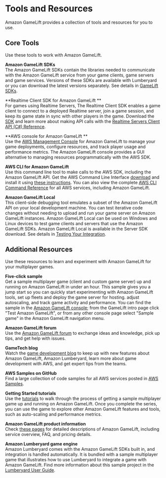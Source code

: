 # Tools and Resources<a name="gamelift-components"></a>

Amazon GameLift provides a collection of tools and resources for you to use\.

## Core Tools<a name="gamelift-components-core"></a>

Use these tools to work with Amazon GameLift\. 

**Amazon GameLift SDKs**  
The Amazon GameLift SDKs contain the libraries needed to communicate with the Amazon GameLift service from your game clients, game servers and game services\. Versions of these SDKs are available with Lumberyard or you can download the latest versions separately\. See details in [GameLift SDKs](gamelift-supported.md)\. 

**Realtime Client SDK for Amazon GameLift **  
For games using Realtime Servers, The Realtime Client SDK enables a game client to connect to a deployed Realtime server, join a game session, and keep its game state in sync with other players in the game\. Download the [SDK](https://aws.amazon.com/gamelift/getting-started/) and learn more about making API calls with the [Realtime Servers Client API \(C\#\) Reference](realtime-sdk-csharp-ref.md)\. 

**AWS console for Amazon GameLift **  
Use the [AWS Management Console](https://console.aws.amazon.com/gamelift) for Amazon GameLift to manage your game deployments, configure resources, and track player usage and performance metrics\. The Amazon GameLift console provides a GUI alternative to managing resources programmatically with the AWS SDK\.

**AWS CLI for Amazon GameLift**  
Use this command line tool to make calls to the AWS SDK, including the Amazon GameLift API\. Get the AWS Command Line Interface [download](https://aws.amazon.com/cli/) and install it using [these instructions](https://docs.aws.amazon.com/cli/latest/userguide/cli-chap-install.html)\. You can also view the complete [AWS CLI Command Reference](https://docs.aws.amazon.com/cli/latest/reference/gamelift/) for all AWS services, including Amazon GameLift\. 

**Amazon GameLift Local**  
This client\-side debugging tool emulates a subset of the Amazon GameLift API on your local development machine\. You can test iterative code changes without needing to upload and run your game server on Amazon GameLift instances\. Amazon GameLift Local can be used on Windows and Linux devices to test game clients and servers that use the Amazon GameLift SDKs\. Amazon GameLift Local is available in the Server SDK download\. See details in [Testing Your Integration](integration-testing-local.md)\. 

## Additional Resources<a name="gamelift-components-learn"></a>

Use these resources to learn and experiment with Amazon GameLift for your multiplayer games\. 

**Five\-click sample**  
Get a sample multiplayer game \(client and custom game server\) up and running on Amazon GameLift in under an hour\. This sample gives you a jump start so you can quickly start experimenting with Amazon GameLift tools, set up fleets and deploy the game server for hosting\. adjust autoscaling, and track game activity and performance\. You can find the sample in the [Amazon GameLift console](https://console.aws.amazon.com/gamelift); from the GameLift intro page click "Test Amazon GameLift", or from any other console page select "Sample game" in the Amazon GameLift navigation menu\.

**Amazon GameLift forum**  
Use the [Amazon GameLift forum](https://gamedev.amazon.com/forums/spaces/123/gamelift-discussion.html) to exchange ideas and knowledge, pick up tips, and get help with issues\.

**GameTech blog**  
Watch the [game development blog](https://aws.amazon.com/blogs/gametech/) to keep up with new features about Amazon GameLift, Amazon Lumberyard, learn more about game development with AWS, and get expert tips from the teams\.

**AWS Samples on GitHub**  
Find a large collection of code samples for all AWS services posted in [AWS Samples](https://github.com/aws-samples)\.

**Getting Started tutorials**  
Use the [tutorials](https://gamedev.amazon.com/forums/tutorials#gamelift) to walk through the process of getting a sample multiplayer game up and running on Amazon GameLift\. Once you complete the series, you can use the game to explore other Amazon GameLift features and tools, such as auto\-scaling and performance metrics\.

**Amazon GameLift product information**  
Check [these pages](https://aws.amazon.com/gamelift/faq/) for detailed descriptions of Amazon GameLift, including service overview, FAQ, and pricing details\.

**Amazon Lumberyard game engine**  
Amazon Lumberyard comes with the Amazon GameLift SDKs built in, and integration is handled automatically\. It is bundled with a sample multiplayer game that illustrates how to use Lumberyard to integrate a game with Amazon GameLift\. Find more information about this sample project in the [Lumberyard User Guide](https://docs.aws.amazon.com/lumberyard/latest/userguide/sample-project-multiplayer-enhanced.html)\.